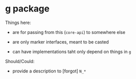 # g package

Things here:

- are for passing from this (`core-api`) to somewhere else

- are only marker interfaces, meant to be casted

- can have implementations taht only depend on things in `g` 

Should/Could:

- provide a description to \[forgot\] `N_*`